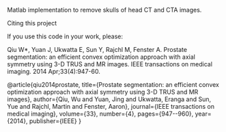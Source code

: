 Matlab implementation to remove skulls of head CT and CTA images.

Citing this project

If you use this code in your work, please:

Qiu W*, Yuan J, Ukwatta E, Sun Y, Rajchl M, Fenster A. Prostate segmentation: an efficient convex optimization approach 
with axial symmetry using 3-D TRUS and MR images. IEEE transactions on medical imaging. 2014 Apr;33(4):947-60.

@article{qiu2014prostate,
  title={Prostate segmentation: an efficient convex optimization approach with axial symmetry using 3-D TRUS and MR images},
  author={Qiu, Wu and Yuan, Jing and Ukwatta, Eranga and Sun, Yue and Rajchl, Martin and Fenster, Aaron},
  journal={IEEE transactions on medical imaging},
  volume={33},
  number={4},
  pages={947--960},
  year={2014},
  publisher={IEEE}
}
